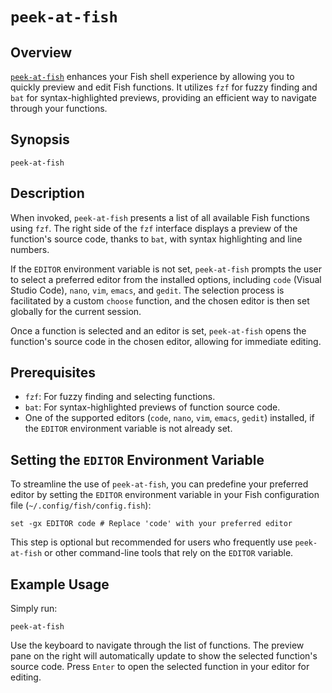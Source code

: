 # `peek-at-fish`

## Overview

[`peek-at-fish`](../../functions/peek-at-fish.fish) enhances your Fish shell experience by allowing you to quickly preview and edit Fish functions. It utilizes `fzf` for fuzzy finding and `bat` for syntax-highlighted previews, providing an efficient way to navigate through your functions.

## Synopsis

```shell
peek-at-fish
```

## Description

When invoked, `peek-at-fish` presents a list of all available Fish functions using `fzf`. The right side of the `fzf` interface displays a preview of the function's source code, thanks to `bat`, with syntax highlighting and line numbers.

If the `EDITOR` environment variable is not set, `peek-at-fish` prompts the user to select a preferred editor from the installed options, including `code` (Visual Studio Code), `nano`, `vim`, `emacs`, and `gedit`. The selection process is facilitated by a custom `choose` function, and the chosen editor is then set globally for the current session.

Once a function is selected and an editor is set, `peek-at-fish` opens the function's source code in the chosen editor, allowing for immediate editing.

## Prerequisites

- `fzf`: For fuzzy finding and selecting functions.
- `bat`: For syntax-highlighted previews of function source code.
- One of the supported editors (`code`, `nano`, `vim`, `emacs`, `gedit`) installed, if the `EDITOR` environment variable is not already set.

## Setting the `EDITOR` Environment Variable

To streamline the use of `peek-at-fish`, you can predefine your preferred editor by setting the `EDITOR` environment variable in your Fish configuration file (`~/.config/fish/config.fish`):

```shell
set -gx EDITOR code # Replace 'code' with your preferred editor
```

This step is optional but recommended for users who frequently use `peek-at-fish` or other command-line tools that rely on the `EDITOR` variable.

## Example Usage

Simply run:

```shell
peek-at-fish
```

Use the keyboard to navigate through the list of functions. The preview pane on the right will automatically update to show the selected function's source code. Press `Enter` to open the selected function in your editor for editing.
